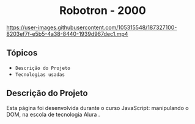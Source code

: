 
<h1 align="center">Robotron - 2000</h1>


https://user-images.githubusercontent.com/105315548/187327100-8203ef7f-e5b5-4a38-8440-1939d967dec1.mp4




## Tópicos

- `Descrição do Projeto`
- `Tecnologias usadas`



## Descrição do Projeto

Esta página foi desenvolvida durante o curso JavaScript: manipulando o DOM, na escola de tecnologia Alura .


